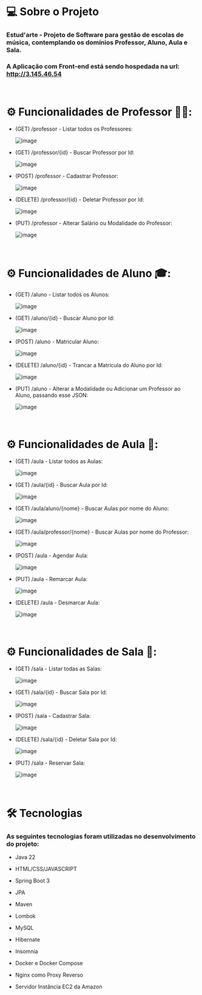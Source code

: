 # 💻 Sobre o Projeto

### Estud'arte - Projeto de Software para gestão de escolas de música, contemplando os domínios Professor, Aluno, Aula e Sala.

### A Aplicação com Front-end está sendo hospedada na url: http://3.145.46.54



 # <br/> ⚙️ Funcionalidades de Professor 👨‍🏫:

-  (GET) /professor - Listar todos os Professores:

    ![image](https://github.com/user-attachments/assets/946141d8-2ec0-4a03-bae8-385258e363e4)

-  (GET) /professor/{id} - Buscar Professor por Id:

   ![image](https://github.com/user-attachments/assets/dd9b3e18-b830-48e4-a804-6ab41d4fdf5a)


-  (POST) /professor - Cadastrar Professor:

   ![image](https://github.com/user-attachments/assets/a2dccbbc-4428-49f5-bc76-9e9c0b497ba1)


-  (DELETE) /professor/{id} - Deletar Professor por Id:

   ![image](https://github.com/user-attachments/assets/f49d9077-65c6-4371-9c23-f7fe004702f8)

-  (PUT) /professor - Alterar Salário ou Modalidade do Professor:

   ![image](https://github.com/user-attachments/assets/cb9f696b-7c95-440f-8661-7cb2f86a8d00)



 # <br/> ⚙️ Funcionalidades de Aluno 🎓:

-  (GET) /aluno - Listar todos os Alunos:

   ![image](https://github.com/user-attachments/assets/d3a24d1b-596b-45e2-a4a0-29c66e09dda5)

-  (GET) /aluno/{id} - Buscar Aluno por Id:

   ![image](https://github.com/user-attachments/assets/7d5092bf-eda4-4fdc-9bee-ca3e3f3711d3)

-  (POST) /aluno - Matricular Aluno:
  
   ![image](https://github.com/user-attachments/assets/c38ddb42-6edc-49e4-9747-f4f652bf7c88)


- (DELETE) /aluno/{id} - Trancar a Matrícula do Aluno por Id:

  ![image](https://github.com/user-attachments/assets/6515607b-8dbd-4bae-863a-50d2bb81afe0)

- (PUT) /aluno - Alterar a Modalidade ou Adicionar um Professor ao Aluno, passando esse JSON:

  ![image](https://github.com/user-attachments/assets/04d48d7d-a450-427a-bb8a-cf3fe7441e32)



 # <br/> ⚙️ Funcionalidades de Aula 🎼:

-  (GET) /aula - Listar todos as Aulas:

   ![image](https://github.com/user-attachments/assets/37efab61-3ced-4664-a103-deb0de1caac0)

-  (GET) /aula/{id} - Buscar Aula por Id:

   ![image](https://github.com/user-attachments/assets/2abd552c-4988-4f14-8d07-d63c3fd1210a)

-  (GET) /aula/aluno/{nome} - Buscar Aulas por nome do Aluno:

   ![image](https://github.com/user-attachments/assets/048d27e9-7273-4faf-bfa0-72e697306d7a)

-  (GET) /aula/professor/{nome} - Buscar Aulas por nome do Professor:

   ![image](https://github.com/user-attachments/assets/11572a3d-e52c-4c03-ad5b-1732659528bd)

-  (POST) /aula - Agendar Aula:

   ![image](https://github.com/user-attachments/assets/d7b919af-0bd2-4c0a-bc06-fa8204896541)


- (PUT) /aula - Remarcar Aula:

  ![image](https://github.com/user-attachments/assets/548ed6bf-d96b-4f3d-8353-6a831f190164)


- (DELETE) /aula - Desmarcar Aula:

  ![image](https://github.com/user-attachments/assets/0e639696-529b-41f1-9000-dad272ff7fef)


 # <br/> ⚙️ Funcionalidades de Sala 🏫:

-  (GET) /sala - Listar todas as Salas:

    ![image](https://github.com/user-attachments/assets/047fa8b8-f333-4a12-a883-c750aba2f4bc)


-  (GET) /sala/{id} - Buscar Sala por Id:

   ![image](https://github.com/user-attachments/assets/c708c95d-3e7c-41d3-bc3b-11c7740bc628)


-  (POST) /sala - Cadastrar Sala:

   ![image](https://github.com/user-attachments/assets/1a5f8eb2-c186-499f-8726-e79962160bf1)


-  (DELETE) /sala/{id} - Deletar Sala por Id:

   ![image](https://github.com/user-attachments/assets/b59381b7-4669-49bb-85b1-219bcdc54d8a)


-  (PUT) /sala - Reservar Sala:

   ![image](https://github.com/user-attachments/assets/c6ced67f-19ad-47a6-a0cc-2e283785c3b6)






 # <br/> 🛠 Tecnologias


### As seguintes tecnologias foram utilizadas no desenvolvimento do projeto:


- Java 22

- HTML/CSS/JAVASCRIPT

- Spring Boot 3

- JPA

- Maven

- Lombok

- MySQL

- Hibernate

- Insomnia

- Docker e Docker Compose

- Nginx como Proxy Reverso

- Servidor Instância EC2 da Amazon
